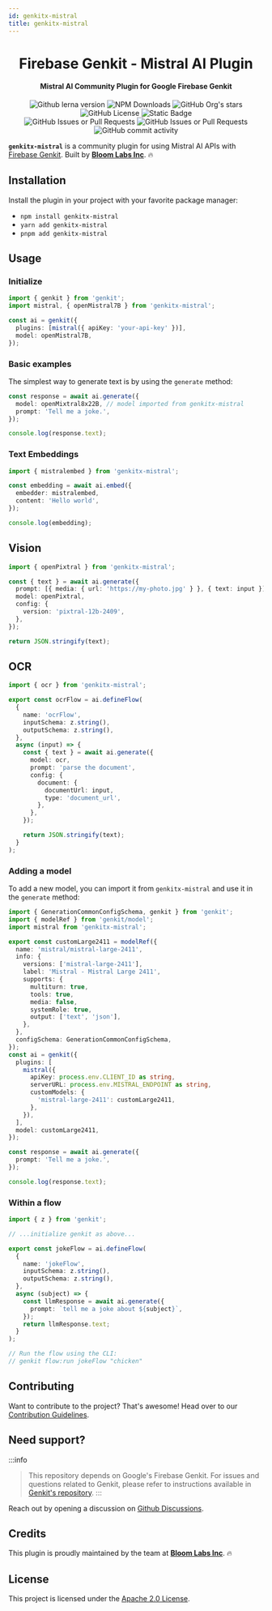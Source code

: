 ```yaml
---
id: genkitx-mistral
title: genkitx-mistral
---
```


<h1 align="center">Firebase Genkit - Mistral AI Plugin</h1>

<h4 align="center">Mistral AI Community Plugin for Google Firebase Genkit</h4>

<div align="center">
   <img alt="Github lerna version" src="https://img.shields.io/github/lerna-json/v/BloomLabsInc/genkit-plugins?label=version"/>
   <img alt="NPM Downloads" src="https://img.shields.io/npm/dw/genkitx-mistral"/>
   <img alt="GitHub Org's stars" src="https://img.shields.io/github/stars/BloomLabsInc?style=social"/>
   <img alt="GitHub License" src="https://img.shields.io/github/license/BloomLabsInc/genkit-plugins"/>
   <img alt="Static Badge" src="https://img.shields.io/badge/yes-a?label=maintained"/>
</div>

<div align="center">
   <img alt="GitHub Issues or Pull Requests" src="https://img.shields.io/github/issues/BloomLabsInc/genkit-plugins?color=blue"/>
   <img alt="GitHub Issues or Pull Requests" src="https://img.shields.io/github/issues-pr/BloomLabsInc/genkit-plugins?color=blue"/>
   <img alt="GitHub commit activity" src="https://img.shields.io/github/commit-activity/m/BloomLabsInc/genkit-plugins"/>
</div>

**`genkitx-mistral`** is a community plugin for using Mistral AI APIs with
[Firebase Genkit](https://github.com/firebase/genkit). Built by [**Bloom Labs Inc**](https://github.com/BloomLabsInc). 🔥

## Installation

Install the plugin in your project with your favorite package manager:

- `npm install genkitx-mistral`
- `yarn add genkitx-mistral`
- `pnpm add genkitx-mistral`

## Usage

### Initialize

```typescript
import { genkit } from 'genkit';
import mistral, { openMistral7B } from 'genkitx-mistral';

const ai = genkit({
  plugins: [mistral({ apiKey: 'your-api-key' })],
  model: openMistral7B,
});
```

### Basic examples

The simplest way to generate text is by using the `generate` method:

```typescript
const response = await ai.generate({
  model: openMixtral8x22B, // model imported from genkitx-mistral
  prompt: 'Tell me a joke.',
});

console.log(response.text);
```

### Text Embeddings

```typescript
import { mistralembed } from 'genkitx-mistral';

const embedding = await ai.embed({
  embedder: mistralembed,
  content: 'Hello world',
});

console.log(embedding);
```

## Vision

```typescript
import { openPixtral } from 'genkitx-mistral';

const { text } = await ai.generate({
  prompt: [{ media: { url: 'https://my-photo.jpg' } }, { text: input }],
  model: openPixtral,
  config: {
    version: 'pixtral-12b-2409',
  },
});

return JSON.stringify(text);
```

## OCR

```typescript
import { ocr } from 'genkitx-mistral';

export const ocrFlow = ai.defineFlow(
  {
    name: 'ocrFlow',
    inputSchema: z.string(),
    outputSchema: z.string(),
  },
  async (input) => {
    const { text } = await ai.generate({
      model: ocr,
      prompt: 'parse the document',
      config: {
        document: {
          documentUrl: input,
          type: 'document_url',
        },
      },
    });

    return JSON.stringify(text);
  }
);
```

### Adding a model

To add a new model, you can import it from `genkitx-mistral` and use it in the `generate` method:

```typescript
import { GenerationCommonConfigSchema, genkit } from 'genkit';
import { modelRef } from 'genkit/model';
import mistral from 'genkitx-mistral';

export const customLarge2411 = modelRef({
  name: 'mistral/mistral-large-2411',
  info: {
    versions: ['mistral-large-2411'],
    label: 'Mistral - Mistral Large 2411',
    supports: {
      multiturn: true,
      tools: true,
      media: false,
      systemRole: true,
      output: ['text', 'json'],
    },
  },
  configSchema: GenerationCommonConfigSchema,
});
const ai = genkit({
  plugins: [
    mistral({
      apiKey: process.env.CLIENT_ID as string,
      serverURL: process.env.MISTRAL_ENDPOINT as string,
      customModels: {
        'mistral-large-2411': customLarge2411,
      },
    }),
  ],
  model: customLarge2411,
});

const response = await ai.generate({
  prompt: 'Tell me a joke.',
});

console.log(response.text);
```

### Within a flow

```typescript
import { z } from 'genkit';

// ...initialize genkit as above...

export const jokeFlow = ai.defineFlow(
  {
    name: 'jokeFlow',
    inputSchema: z.string(),
    outputSchema: z.string(),
  },
  async (subject) => {
    const llmResponse = await ai.generate({
      prompt: `tell me a joke about ${subject}`,
    });
    return llmResponse.text;
  }
);

// Run the flow using the CLI:
// genkit flow:run jokeFlow "chicken"
```

## Contributing

Want to contribute to the project? That's awesome! Head over to our [Contribution Guidelines](https://github.com/BloomLabsInc/genkit-plugins/blob/main/CONTRIBUTING.md).

## Need support?

:::info

> This repository depends on Google's Firebase Genkit. For issues and questions related to Genkit, please refer to instructions available in [Genkit's repository](https://github.com/firebase/genkit).
> :::

Reach out by opening a discussion on [Github Discussions](https://github.com/BloomLabsInc/genkit-plugins/discussions).

## Credits

This plugin is proudly maintained by the team at [**Bloom Labs Inc**](https://github.com/BloomLabsInc). 🔥

## License

This project is licensed under the [Apache 2.0 License](https://github.com/BloomLabsInc/genkit-plugins/blob/main/LICENSE).
